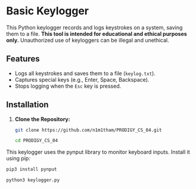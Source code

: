 # Basic Keylogger

This Python keylogger records and logs keystrokes on a system, saving them to a file. **This tool is intended for educational and ethical purposes only.** Unauthorized use of keyloggers can be illegal and unethical.

## Features

- Logs all keystrokes and saves them to a file (`keylog.txt`).
- Captures special keys (e.g., Enter, Space, Backspace).
- Stops logging when the `Esc` key is pressed.

## Installation

1. **Clone the Repository:**

   ```bash
   git clone https://github.com/n1m1tham/PRODIGY_CS_04.git

   cd PRODIGY_CS_04

This keylogger uses the pynput library to monitor keyboard inputs. Install it using pip:
   ```bash
   pip3 install pynput

   python3 keylogger.py

